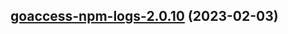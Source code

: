 

## [goaccess-npm-logs-2.0.10](https://github.com/truecharts/charts/compare/goaccess-npm-logs-2.0.9...goaccess-npm-logs-2.0.10) (2023-02-03)

